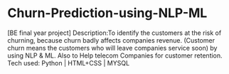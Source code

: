 # Churn-Prediction-using-NLP-ML
[BE final year project]
Description:To identify the customers at the risk of churning, because churn badly affects companies revenue. (Customer churn means the customers who will leave companies service soon) by using NLP & ML. Also to Help telecom         Companies for customer retention.
 Tech used: Python | HTML+CSS | MYSQL

